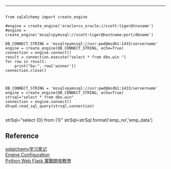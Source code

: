 
***
<pre><code>
from sqlalchemy import create_engine

#engine = create_engine('oracle+cx_oracle://scott:tiger@tnsname')
#engine = create_engine('mssql+pymssql://scott:tiger@hostname:port/dbname')

DB_CONNECT_STRING = 'mssql+pymssql://usr:pwd@msdb1:1433/servername'
engine = create_engine(DB_CONNECT_STRING, echo=True)
connection = engine.connect()
result = connection.execute("select * from dbo.win ")
for row in result:
    print("bu:", row['winner'])
connection.close()    



DB_CONNECT_STRING = 'mssql+pymssql://usr:pwd@msdb1:1433/servername'
engine = create_engine(DB_CONNECT_STRING, echo=True)
strsql="select * from dbo.win"
connection = engine.connect()
dt=pd.read_sql_query(strsql,connection)

</code></pre>

strSql="select {0} from {1}"
strSql=strSql.format('emp_no','emp_data')

## Reference
[sqlalchemy学习笔记](https://segmentfault.com/a/1190000006949536)<br>
[Engine Configuration](https://docs.sqlalchemy.org/en/latest/core/engines.html?highlight=create_engine#database-urls)<br>
[Python Web Flask 實戰開發教學](https://blog.techbridge.cc/2017/08/12/python-web-flask101-tutorial-sqlalchemy-orm-database-models/)<br>
